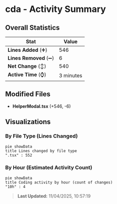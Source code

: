 # cda - Activity Summary 

## Overall Statistics

| Stat                   | Value                                                             |
| ---------------------- | ----------------------------------------------------------------- |
| **Lines Added** (➕)   | 546                                          |
| **Lines Removed** (➖) | 6                                        |
| **Net Change** (↕)    | 540                |
| **Active Time** (⌚)   | 3 minutes |


## Modified Files
- **HelperModal.tsx** (+546, -6)

## Visualizations

### By File Type (Lines Changed)

```mermaid
pie showData
title Lines changed by file type
".tsx" : 552
```

### By Hour (Estimated Activity Count)

```mermaid
pie showData
title Coding activity by hour (count of changes)
"10h" : 4
```


> **Last Updated:** 11/04/2025, 10:57:19